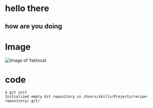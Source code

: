 # hello there 
## how are you doing

# Image
![Image of Yaktocat](https://octodex.github.com/images/yaktocat.png)

# code 
```
$ git init
Initialized empty Git repository in /Users/skills/Projects/recipe-repository/.git/
```
